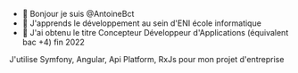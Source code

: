 - 👋 Bonjour je suis @AntoineBct
- 👀 J'apprends le développement au sein d'ENI école informatique
- 🌱 J'ai obtenu le titre Concepteur Développeur d'Applications (équivalent bac +4) fin 2022

J'utilise Symfony, Angular, Api Platform, RxJs pour mon projet d'entreprise
